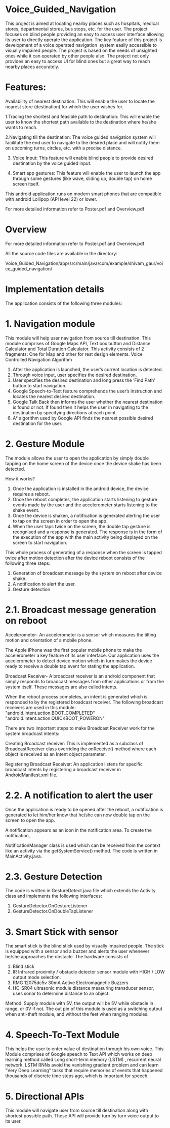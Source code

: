 # Voice_Guided_Navigation


This project is aimed at locating nearby places such as hospitals, medical stores,
departmental stores, bus stops, etc. for the user. The project focuses on
blind people providing an easy to access user interface allowing its user to directly operate
the application. The key feature of this project is development of a voice operated
navigation  system easily accessible to visually impaired people.
The project is based on the needs of unsighted ones while it can operated by other people
also. The project not only provides an easy to access UI for blind ones but a great way to
reach nearby places accurately. 

# Features:

Availability of nearest destination: This will enable the user to locate the nearest
store (destination) for which the user wishes for.

1.Tracing the shortest and feasible path to destination: This will enable the user to
know the shortest path available to the destination where he/she wants to reach.

2.Navigating till the destination: The voice guided navigation system will facilitate
the end user to navigate to the desired place and will notify them on upcoming turns,
circles, etc. with a precise distance.

3. Voice Input: This feature will enable blind people to provide desired destination by
the voice guided input.

4. Smart app gestures: This feature will enable the user to launch the app through
some gestures (like wave, sliding up, double tap) on home screen itself.

This android application runs on modern smart phones that are compatible
with android Lollipop (API level 22) or lower.

For more detailed information refer to Poster.pdf and Overview.pdf 

# Overview

For more detailed information refer to Poster.pdf and Overview.pdf 

All the source code files are available in the directory:

Voice_Guided_Navigation/app/src/main/java/com/example/shivam_gaur/voice_guided_navigation/

# Implementation details

The application consists of the following three modules:

# 1. Navigation module

This module will help user navigation from source till destination. This module comprises of
Google Maps API, Text box button and Distance Calculator and Total Duration
Calculator.
This activity consists of 2 fragments: One for Map and other for rest design elements.
Voice Controlled Navigation Algorithm
1. After the application is launched, the user’s current location is detected.
2. Through voice input, user specifies the desired destination.
3. User specifies the desired destination and long press the ‘Find Path’ button to start
navigation.
4. Google Speech-to-Text feature comprehends the user’s instruction and locates the
nearest desired destination.
5. Google Talk Back then informs the user whether the nearest destination is found or
not. If found then it helps the user in navigating to the destination by specifying
directions at each point.
6. A* algorithm used by Google API finds the nearest possible desired destination for the user.


# 2. Gesture Module

The module allows the user to open the application by simply double tapping on the home
screen of the device once the device shake has been detected.

How it works?
1. Once the application is installed in the android device, the device requires a
reboot.
2. Once the reboot completes, the application starts listening to gesture events made by
the user and the accelerometer starts listening to the shake event.
3. Once the device is shaken, a notification is generated alerting the user to tap on the
screen in order to open the app.
4. When the user taps twice on the screen, the double tap gesture is recognised and a
response is generated.
The response is in the form of the execution of the app with the main activity being displayed on
the screen to start navigation.

This whole process of generating of a response when the screen is tapped twice after motion
detection after the device reboot consists of the following three steps:
1. Generation of broadcast message by the system on reboot after device shake.
2. A notification to alert the user.
3. Gesture detection

#   2.1.   Broadcast message generation on reboot

Accelerometer- An accelerometer is a sensor which measures the tilting motion and
orientation of a mobile phone.

The Apple iPhone was the first popular mobile phone to make the accelerometer a key
feature of its user interface. Our application uses the accelerometer to detect device
motion which in turn makes the device ready to receive a double tap event for stating the
application.

Broadcast Receiver- A broadcast receiver is an android component that simply responds to
broadcast messages from other applications or from the system itself. These messages
are also called intents.

When the reboot process completes, an intent is generated which is responded to by the
registered broadcast receiver. The following broadcast receivers are used in this module:
"android.intent.action.BOOT_COMPLETED“
"android.intent.action.QUICKBOOT_POWERON"

There are two important steps to make Broadcast Receiver work for the system broadcast
intents:

Creating Broadcast receiver: This is implemented as a subclass of BroadcastReceiver
class overriding the onReceive() method where each object is received as an
Intent object parameter.

Registering Broadcast Receiver: An application listens for specific broadcast intents by
registering a broadcast receiver in AndroidManifest.xml file.


#   2.2.    A notification to alert the user

Once the application is ready to be opened after the reboot, a notification is generated to let
him/her know that he/she can now double tap on the screen to open the app.

A notification appears as an icon in the notification area. To create the notification,

NotificationManager class is used which can be received from the context like an activity
via the getSystemService() method.
The code is written in MainActivity.java.

#   2.3.     Gesture Detection

The code is written in GestureDetect.java file which extends the Activity class and
implements the following interfaces:
1. GestureDetector.OnGestureListener
2. GestureDetector.OnDoubleTapListener


#  3. Smart Stick with sensor

The smart stick is the blind stick used by visually impaired people. The stick is equipped with
a sensor and a buzzer and alerts the user whenever he/she approaches the obstacle.
The hardware consists of
1. Blind stick
2. IR Infrared proximity / obstacle detector sensor module with HIGH / LOW output mode
selection.
3. RMG 12075dc5v 30mA Active Electromagnetic Buzzers
4. HC-SR04 ultrasonic module distance measuring transducer sensor, uses sonar to
determine distance to an object.

Method: Supply module with 5V, the output will be 5V while obstacle in range, or 0V if not.
The out pin of this module is used as a switching output when anti-theft module, and
without the feet when ranging modules.

#   4. Speech-To-Text Module

This helps the user to enter value of destination through his own voice. This Module
comprises of Google speech to Text API which works on deep learning method
called Long short-term memory (LSTM) , recurrent neural network. LSTM RNNs avoid
the vanishing gradient problem and can learn "Very Deep Learning" tasks that require
memories of events that happened thousands of discrete time steps ago, which is
important for speech.

# 5.    Directional APIs

This module will navigate user from source till destination along with shortest possible path.
These API will provide turn by turn voice output to its user.






